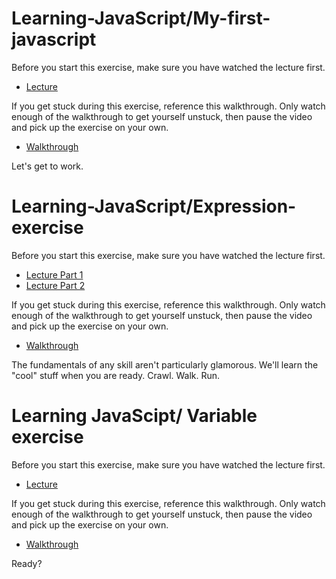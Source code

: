 # Learning-JavaScript/My-first-javascript

Before you start this exercise, make sure you have watched the lecture first.

+ [Lecture](https://youtu.be/U-679Jd3fmQ)

If you get stuck during this exercise, reference this walkthrough. Only watch enough of the
walkthrough to get yourself unstuck, then pause the video and pick up the exercise on your own.

+ [Walkthrough](https://youtu.be/f7CZUGFdhfg)

Let's get to work.


# Learning-JavaScript/Expression-exercise

Before you start this exercise, make sure you have watched the lecture first.

+ [Lecture Part 1](https://youtu.be/NORcxNPVtg4)
+ [Lecture Part 2](https://youtu.be/1y9DCzWYons)

If you get stuck during this exercise, reference this walkthrough. Only watch enough of the
walkthrough to get yourself unstuck, then pause the video and pick up the exercise on your own.

+ [Walkthrough](https://youtu.be/oMHa_c21sCw)

The fundamentals of any skill aren't particularly glamorous. We'll learn the "cool" stuff when you
are ready. Crawl. Walk. Run.

# Learning JavaScipt/ Variable exercise

Before you start this exercise, make sure you have watched the lecture first.

+ [Lecture](https://youtu.be/lmXRLpoyPic)

If you get stuck during this exercise, reference this walkthrough. Only watch enough of the
walkthrough to get yourself unstuck, then pause the video and pick up the exercise on your own.

+ [Walkthrough](https://youtu.be/T_xE-x0Eyqk)

Ready?


 